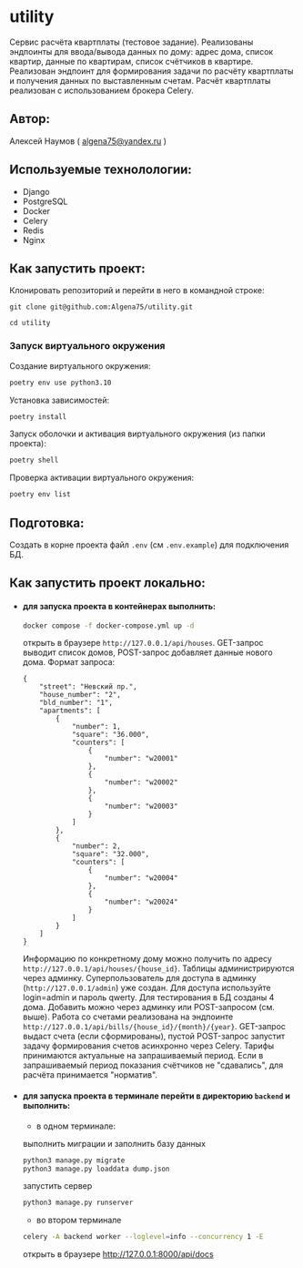 # utility
Сервис расчёта квартплаты (тестовое задание). 
Реализованы эндпоинты для ввода/вывода данных по дому: адрес дома, список 
квартир, данные по квартирам, список счётчиков в квартире. 
Реализован эндпоинт для формирования задачи по расчёту квартплаты и получения 
данных по выставленным счетам. Расчёт квартплаты реализован с использованием 
брокера Celery.
## Автор:
Алексей Наумов ( algena75@yandex.ru )
## Используемые технолологии:
* Django
* PostgreSQL
* Docker
* Celery
* Redis
* Nginx
## Как запустить проект:
Клонировать репозиторий и перейти в него в командной строке:


```
git clone git@github.com:Algena75/utility.git
```

```
cd utility
```

### Запуск виртуального окружения

Создание виртуального окружения:
```bash
poetry env use python3.10
```
Установка зависимостей:
```bash
poetry install
```
Запуск оболочки и активация виртуального окружения (из папки проекта):
```bash
poetry shell
```
Проверка активации виртуального окружения:
```bash
poetry env list
```
## Подготовка:
Создать в корне проекта файл `.env` (см `.env.example`) для подключения БД.


## Как запустить проект локально:
* #### для запуска проекта в контейнерах выполнить:
    ```bash
    docker compose -f docker-compose.yml up -d
    ```
    открыть в браузере ` http://127.0.0.1/api/houses `. GET-запрос выводит список 
    домов, POST-запрос добавляет данные нового дома. Формат запроса:
    ```
    {
        "street": "Невский пр.", 
        "house_number": "2", 
        "bld_number": "1", 
        "apartments": [
            {
                "number": 1, 
                "square": "36.000", 
                "counters": [
                    {
                        "number": "w20001"
                    },
                    {
                        "number": "w20002"
                    },
                    {
                        "number": "w20003"
                    }
                ]
            }, 
            {
                "number": 2, 
                "square": "32.000", 
                "counters": [
                    {
                        "number": "w20004"
                    },
                    {
                        "number": "w20024"
                    }
                ]
            }
        ]
    }
    ```
    Информацию по конкретному дому можно получить по адресу ` http://127.0.0.1/api/houses/{house_id} `.
    Таблицы администрируются через админку. Суперпользователь для доступа
    в админку (` http://127.0.0.1/admin `) уже создан. Для доступа используйте 
    login=admin и пароль qwerty. Для тестирования в БД созданы 4 дома. 
    Добавить можно через админку или POST-запросом (см. выше).
    Работа со счетами реализована на эндпоинте ` http://127.0.0.1/api/bills/{house_id}/{month}/{year} `.
    GET-запрос выдаст счета (если сформированы), пустой POST-запрос запустит задачу 
    формирования счетов асинхронно через Celery. Тарифы принимаются актуальные на 
    запрашиваемый период. Если в запрашиваемый период показания счётчиков не "сдавались",
    для расчёта принимается "норматив".
* #### для запуска проекта в терминале перейти в директорию `backend` и выполнить:
    - в одном терминале:

    выполнить миграции и заполнить базу данных
    ```bash
    python3 manage.py migrate
    python3 manage.py loaddata dump.json
    ```
    запустить сервер
    ```bash
    python3 manage.py runserver
    ```
    - во втором терминале 
    ```bash
    celery -A backend worker --loglevel=info --concurrency 1 -E
    ```
    открыть в браузере http://127.0.0.1:8000/api/docs
